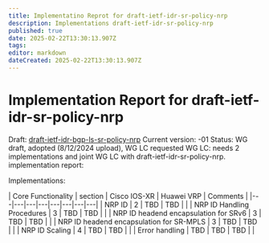 ```yaml
---
title: Implementatino Reprot for draft-ietf-idr-sr-policy-nrp
description: Implementations draft-ietf-idr-sr-policy-nrp
published: true
date: 2025-02-22T13:30:13.907Z
tags: 
editor: markdown
dateCreated: 2025-02-22T13:30:13.907Z
---
```


# Implementation Report for draft-ietf-idr-sr-policy-nrp

Draft:  [draft-ietf-idr-bgp-ls-sr-policy-nrp](https://datatracker.ietf.org/doc/draft-ietf-idr-bgp-sr-policy-nrp/)
Current version: -01 
Status: WG draft, adopted (8/12/2024 upload), WG LC requested 
WG LC: needs 2 implementations and joint WG LC with draft-ietf-idr-sr-policy-nrp. 
implementation report: 


Implementations: 

| Core Functionality | section |	Cisco IOS-XR |	Huawei VRP	| Comments | 
|---|---|---|---|---|---|---|---|
| NRP ID  | 2 | TBD |	TBD |    | 
| NRP ID Handling Procedures | 3 | TBD | TBD |   | 
| NRP ID headend encapsulation for SRv6  | 3 | TBD | TBD |   | 
| NRP ID headend encapsulation for SR-MPLS | 3 | TBD | TBD |   |
| NRP ID Scaling | 4 | TBD | TBD |  | 
| Error handling |	TBD  | TBD | TBD |   | 		